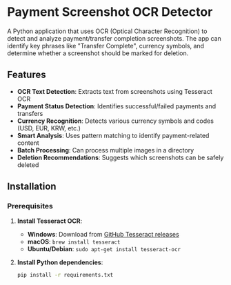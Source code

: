 # Payment Screenshot OCR Detector

A Python application that uses OCR (Optical Character Recognition) to detect and analyze payment/transfer completion screenshots. The app can identify key phrases like "Transfer Complete", currency symbols, and determine whether a screenshot should be marked for deletion.

## Features

- **OCR Text Detection**: Extracts text from screenshots using Tesseract OCR
- **Payment Status Detection**: Identifies successful/failed payments and transfers
- **Currency Recognition**: Detects various currency symbols and codes (USD, EUR, KRW, etc.)
- **Smart Analysis**: Uses pattern matching to identify payment-related content
- **Batch Processing**: Can process multiple images in a directory
- **Deletion Recommendations**: Suggests which screenshots can be safely deleted

## Installation

### Prerequisites

1. **Install Tesseract OCR**:
   - **Windows**: Download from [GitHub Tesseract releases](https://github.com/UB-Mannheim/tesseract/wiki)
   - **macOS**: `brew install tesseract`
   - **Ubuntu/Debian**: `sudo apt-get install tesseract-ocr`

2. **Install Python dependencies**:
   ```bash
   pip install -r requirements.txt